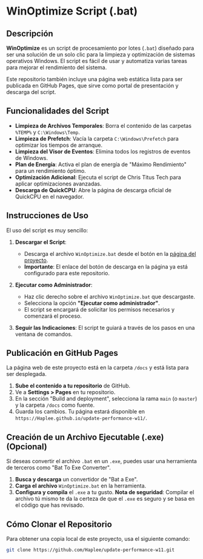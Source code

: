 # WinOptimize Script (.bat)

## Descripción

**WinOptimize** es un script de procesamiento por lotes (`.bat`) diseñado para ser una solución de un solo clic para la limpieza y optimización de sistemas operativos Windows. El script es fácil de usar y automatiza varias tareas para mejorar el rendimiento del sistema.

Este repositorio también incluye una página web estática lista para ser publicada en GitHub Pages, que sirve como portal de presentación y descarga del script.

## Funcionalidades del Script

- **Limpieza de Archivos Temporales**: Borra el contenido de las carpetas `%TEMP%` y `C:\Windows\Temp`.
- **Limpieza de Prefetch**: Vacía la carpeta `C:\Windows\Prefetch` para optimizar los tiempos de arranque.
- **Limpieza del Visor de Eventos**: Elimina todos los registros de eventos de Windows.
- **Plan de Energía**: Activa el plan de energía de "Máximo Rendimiento" para un rendimiento óptimo.
- **Optimización Adicional**: Ejecuta el script de Chris Titus Tech para aplicar optimizaciones avanzadas.
- **Descarga de QuickCPU**: Abre la página de descarga oficial de QuickCPU en el navegador.

## Instrucciones de Uso

El uso del script es muy sencillo:

1.  **Descargar el Script**:
    -   Descarga el archivo `WinOptimize.bat` desde el botón en la [página del proyecto](https://Haplee.github.io/update-performance-w11/).
    -   **Importante**: El enlace del botón de descarga en la página ya está configurado para este repositorio.

2.  **Ejecutar como Administrador**:
    -   Haz clic derecho sobre el archivo `WinOptimize.bat` que descargaste.
    -   Selecciona la opción **"Ejecutar como administrador"**.
    -   El script se encargará de solicitar los permisos necesarios y comenzará el proceso.
3.  **Seguir las Indicaciones**: El script te guiará a través de los pasos en una ventana de comandos.

## Publicación en GitHub Pages

La página web de este proyecto está en la carpeta `/docs` y está lista para ser desplegada.

1.  **Sube el contenido a tu repositorio** de GitHub.
2.  Ve a **Settings > Pages** en tu repositorio.
3.  En la sección "Build and deployment", selecciona la rama `main` (o `master`) y la carpeta `/docs` como fuente.
4.  Guarda los cambios. Tu página estará disponible en `https://Haplee.github.io/update-performance-w11/`.


## Creación de un Archivo Ejecutable (.exe) (Opcional)

Si deseas convertir el archivo `.bat` en un `.exe`, puedes usar una herramienta de terceros como "Bat To Exe Converter".

1.  **Busca y descarga** un convertidor de "Bat a Exe".
2.  **Carga el archivo** `WinOptimize.bat` en la herramienta.
3.  **Configura y compila** el `.exe` a tu gusto.
**Nota de seguridad**: Compilar el archivo tú mismo te da la certeza de que el `.exe` es seguro y se basa en el código que has revisado.

## Cómo Clonar el Repositorio

Para obtener una copia local de este proyecto, usa el siguiente comando:

```bash
git clone https://github.com/Haplee/update-performance-w11.git
```

